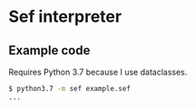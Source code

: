 # Sef interpreter

## Example code

Requires Python 3.7 because I use dataclasses.

```bash
$ python3.7 -m sef example.sef
...
```

